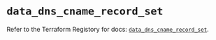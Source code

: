 # `data_dns_cname_record_set`

Refer to the Terraform Registory for docs: [`data_dns_cname_record_set`](https://www.terraform.io/docs/providers/dns/d/cname_record_set).
